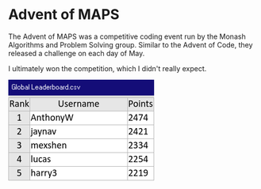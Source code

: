 # Advent of MAPS
The Advent of MAPS was a competitive coding event run by the Monash Algorithms and Problem Solving group.
Similar to the Advent of Code, they released a challenge on each day of May.

I ultimately won the competition, which I didn't really expect.

![Image of top 5 contestants on the final leaderboard](https://raw.githubusercontent.com/AnthonyW2/Competitive-Code/master/advent_of_maps_2024/final_leaderboard_top_5.png?raw=true)
